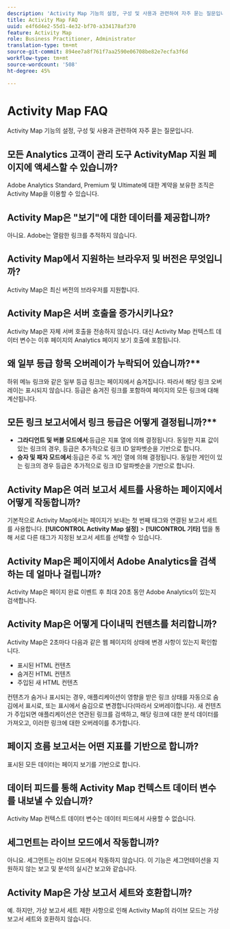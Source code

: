 ```yaml
---
description: 'Activity Map 기능의 설정, 구성 및 사용과 관련하여 자주 묻는 질문입니다. '
title: Activity Map FAQ
uuid: e4f6d4e2-55d1-4e32-bf70-a334178af370
feature: Activity Map
role: Business Practitioner, Administrator
translation-type: tm+mt
source-git-commit: 894ee7a8f761f7aa2590e06708be82e7ecfa3f6d
workflow-type: tm+mt
source-wordcount: '508'
ht-degree: 45%

---
```



# Activity Map FAQ

Activity Map 기능의 설정, 구성 및 사용과 관련하여 자주 묻는 질문입니다. 

## 모든 Analytics 고객이 관리 도구 ActivityMap 지원 페이지에 액세스할 수 있습니까?

Adobe Analytics Standard, Premium 및 Ultimate에 대한 계약을 보유한 조직은 Activity Map을 이용할 수 있습니다.

## Activity Map은 &quot;보기&quot;에 대한 데이터를 제공합니까?

아니요. Adobe는 열람한 링크를 추적하지 않습니다.

## Activity Map에서 지원하는 브라우저 및 버전은 무엇입니까?

Activity Map은 최신 버전의 브라우저를 지원합니다.

## Activity Map은 서버 호출을 증가시키나요?

Activity Map은 자체 서버 호출을 전송하지 않습니다. 대신 Activity Map 컨텍스트 데이터 변수는 이후 페이지의 Analytics 페이지 보기 호출에 포함됩니다.

## 왜 일부 등급 항목 오버레이가 누락되어 있습니까?**

하위 메뉴 링크와 같은 일부 등급 링크는 페이지에서 숨겨집니다. 따라서 해당 링크 오버레이는 표시되지 않습니다. 등급은 숨겨진 링크를 포함하여 페이지의 모든 링크에 대해 계산됩니다.

## 모든 링크 보고서에서 링크 등급은 어떻게 결정됩니까?**

* **그라디언트 및 버블 모드에서**:등급은 지표 열에 의해 결정됩니다. 동일한 지표 값이 있는 링크의 경우, 등급은 추가적으로 링크 ID 알파벳순을 기반으로 합니다.
* **승자 및 패자 모드에서**:등급은 주로 % 게인 열에 의해 결정됩니다. 동일한 게인이 있는 링크의 경우 등급은 추가적으로 링크 ID 알파벳순을 기반으로 합니다.

## Activity Map은 여러 보고서 세트를 사용하는 페이지에서 어떻게 작동합니까?

기본적으로 Activity Map에서는 페이지가 보내는 첫 번째 태그와 연결된 보고서 세트를 사용합니다. **[!UICONTROL Activity Map 설정]** > **[!UICONTROL 기타]** 탭을 통해 서로 다른 태그가 지정된 보고서 세트를 선택할 수 있습니다.

## Activity Map은 페이지에서 Adobe Analytics을 검색하는 데 얼마나 걸립니까?

Activity Map은 페이지 완료 이벤트 후 최대 20초 동안 Adobe Analytics이 있는지 검색합니다.

## Activity Map은 어떻게 다이내믹 컨텐츠를 처리합니까?

Activity Map은 2초마다 다음과 같은 웹 페이지의 상태에 변경 사항이 있는지 확인합니다.

* 표시된 HTML 컨텐츠
* 숨겨진 HTML 컨텐츠
* 주입된 새 HTML 컨텐츠

컨텐츠가 숨거나 표시되는 경우, 애플리케이션이 영향을 받은 링크 상태를 자동으로 숨김에서 표시로, 또는 표시에서 숨김으로 변경합니다(따라서 오버레이합니다). 새 컨텐츠가 주입되면 애플리케이션은 연관된 링크를 검색하고, 해당 링크에 대한 분석 데이터를 가져오고, 이러한 링크에 대한 오버레이를 추가합니다.

## 페이지 흐름 보고서는 어떤 지표를 기반으로 합니까?

표시된 모든 데이터는 페이지 보기를 기반으로 합니다.

## 데이터 피드를 통해 Activity Map 컨텍스트 데이터 변수를 내보낼 수 있습니까?

Activity Map 컨텍스트 데이터 변수는 데이터 피드에서 사용할 수 없습니다.

## 세그먼트는 라이브 모드에서 작동합니까?

아니요. 세그먼트는 라이브 모드에서 작동하지 않습니다. 이 기능은 세그먼테이션을 지원하지 않는 보고 및 분석의 실시간 보고와 같습니다.

## Activity Map은 가상 보고서 세트와 호환합니까?

예. 하지만, 가상 보고서 세트 제한 사항으로 인해 Activity Map의 라이브 모드는 가상 보고서 세트와 호환하지 않습니다.
